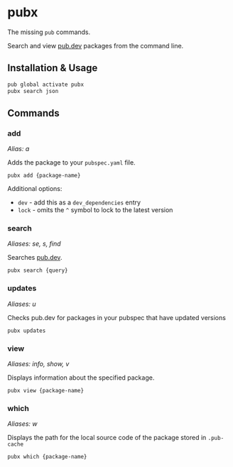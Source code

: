 # pubx

The missing `pub` commands.

Search and view [pub.dev](https://pub.dev) packages from the command line.

## Installation & Usage

```sh
pub global activate pubx
pubx search json
```

## Commands

### add

*Alias: a*

Adds the package to your `pubspec.yaml` file.

`pubx add {package-name}`

Additional options:

* `dev` - add this as a `dev_dependencies` entry
* `lock` - omits the `^` symbol to lock to the latest version

### search

*Aliases: se, s, find*

Searches [pub.dev](https://pub.dev).

`pubx search {query}`

### updates

*Aliases: u*

Checks pub.dev for packages in your pubspec that have updated versions

`pubx updates`

### view

*Aliases: info, show, v*

Displays information about the specified package.

`pubx view {package-name}`

### which

*Aliases: w*

Displays the path for the local source code of the package stored in `.pub-cache`

`pubx which {package-name}`
